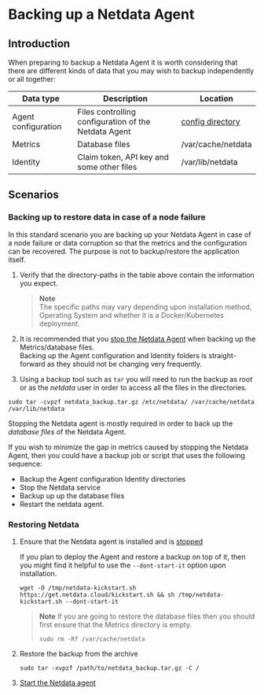 # Backing up a Netdata Agent

## Introduction

When preparing to backup a Netdata Agent it is worth considering that there are different kinds of data that you may wish to backup independently or all together:

| Data type      | Description | Location |
| ----------- | ----------- | ----------- |
| Agent configuration| Files controlling configuration of the Netdata Agent | [config directory](https://github.com/netdata/netdata/blob/master/docs/configure/nodes.md#the-netdata-config-directory)
| Metrics   | Database files | /var/cache/netdata |
| Identity   | Claim token, API key and some other files | /var/lib/netdata |

## Scenarios

### Backing up to restore data in case of a node failure

In this standard scenario you are backing up your Netdata Agent in case of a node failure or data corruption so that the metrics and the configuration can be recovered. The purpose is not to backup/restore the application itself.

1. Verify that the directory-paths in the table above contain the information you expect.  

   > **Note**  
   > The specific paths may vary depending upon installation method, Operating System and whether it is a Docker/Kubernetes deployment.

2. It is recommended that you [stop the Netdata Agent](https://github.com/netdata/netdata/blob/master/docs/configure/start-stop-restart.md) when backing up the Metrics/database files.  
   Backing up the Agent configuration and Identity folders is straight-forward as they should not be changing very frequently.

3. Using a backup tool such as `tar` you will need to run the backup as _root_ or as the _netdata_ user in order to access all the files in the directories.

  ```
  sudo tar -cvpzf netdata_backup.tar.gz /etc/netdata/ /var/cache/netdata /var/lib/netdata
  ```
  
  Stopping the Netdata agent is mostly required in order to back up the _database files_ of the Netdata Agent. 
  
  If you wish to minimize the gap in metrics caused by stopping the Netdata Agent, then you could have a backup job or script that uses the following sequence:
  
  - Backup the Agent configuration Identity directories
  - Stop the Netdata service
  - Backup up up the database files
  - Restart the netdata agent.

### Restoring Netdata

1. Ensure that the Netdata agent is installed and is [stopped](https://github.com/netdata/netdata/blob/master/docs/configure/start-stop-restart.md)

   If you plan to deploy the Agent and restore a backup on top of it, then you might find it helpful to use the `--dont-start-it` option upon installation.

   ```
   wget -O /tmp/netdata-kickstart.sh https://get.netdata.cloud/kickstart.sh && sh /tmp/netdata-kickstart.sh --dont-start-it
   ```
  
    > **Note**
    > If you are going to restore the database files then you should first ensure that the Metrics directory is empty.
    > ```
    > sudo rm -Rf /var/cache/netdata
    > ```

2. Restore the backup from the archive

    ```
    sudo tar -xvpzf /path/to/netdata_backup.tar.gz -C /
    ```

3. [Start the Netdata agent](https://github.com/netdata/netdata/blob/master/docs/configure/start-stop-restart.md)
